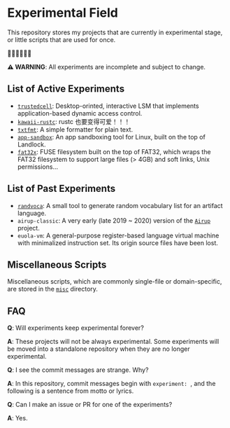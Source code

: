 # Experimental Field
This repository stores my projects that are currently in experimental stage, or little scripts that are used for once.

🚧🚧🚧🚧🚧🚧

**⚠️ WARNING**: All experiments are incomplete and subject to change.

## List of Active Experiments
 - [`trustedcell`](experiments/trustedcell): Desktop-orinted, interactive LSM that implements application-based dynamic
 access control.
 - [`kawaii-rustc`](experiments/kawaii-rustc): rustc 也要变得可爱！！！
 - [`txtfmt`](experiments/txtfmt): A simple formatter for plain text.
 - [`app-sandbox`](experiments/app-sandbox/): An app sandboxing tool for Linux, built on the top of Landlock.
 - [`fat32x`](experiments/fat32x/): FUSE filesystem built on the top of FAT32, which wraps the FAT32 filesystem to support
 large files \(> 4GB\) and soft links, Unix permissions...

## List of Past Experiments
 - [`randvoca`](archive/randvoca): A small tool to generate random vocabulary list for an artifact language.
 - `airup-classic`: A very early \(late 2019 \~ 2020\) version of the [`Airup`](https://github.com/sisungo/airup) project.
 - `euola-vm`: A general-purpose register-based language virtual machine with minimalized instruction set. Its origin
 source files have been lost.

## Miscellaneous Scripts
Miscellaneous scripts, which are commonly single-file or domain-specific, are stored in the [`misc`](misc) directory.

## FAQ
**Q**: Will experiments keep experimental forever?

**A**: These projects will not be always experimental. Some experiments will be moved into a standalone repository when they
are no longer experimental.

**Q**: I see the commit messages are strange. Why?

**A**: In this repository, commit messages begin with `experiment: `, and the following is a sentence from motto or lyrics.

**Q**: Can I make an issue or PR for one of the experiments?

**A**: Yes.
